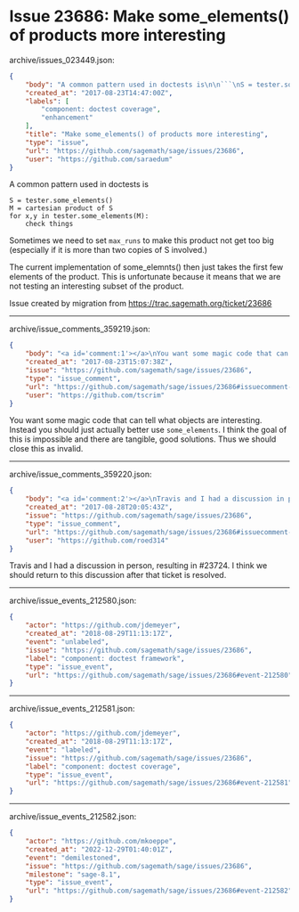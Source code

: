 # Issue 23686: Make some_elements() of products more interesting

archive/issues_023449.json:
```json
{
    "body": "A common pattern used in doctests is\n\n```\nS = tester.some_elements()\nM = cartesian product of S\nfor x,y in tester.some_elements(M):\n    check things\n```\nSometimes we need to set `max_runs` to make this product not get too big (especially if it is more than two copies of S involved.)\n\nThe current implementation of some_elemnts() then just takes the first few elements of the product. This is unfortunate because it means that we are not testing an interesting subset of the product.\n\nIssue created by migration from https://trac.sagemath.org/ticket/23686\n\n",
    "created_at": "2017-08-23T14:47:00Z",
    "labels": [
        "component: doctest coverage",
        "enhancement"
    ],
    "title": "Make some_elements() of products more interesting",
    "type": "issue",
    "url": "https://github.com/sagemath/sage/issues/23686",
    "user": "https://github.com/saraedum"
}
```
A common pattern used in doctests is

```
S = tester.some_elements()
M = cartesian product of S
for x,y in tester.some_elements(M):
    check things
```
Sometimes we need to set `max_runs` to make this product not get too big (especially if it is more than two copies of S involved.)

The current implementation of some_elemnts() then just takes the first few elements of the product. This is unfortunate because it means that we are not testing an interesting subset of the product.

Issue created by migration from https://trac.sagemath.org/ticket/23686





---

archive/issue_comments_359219.json:
```json
{
    "body": "<a id='comment:1'></a>\nYou want some magic code that can tell what objects are interesting. Instead you should just actually better use `some_elements`. I think the goal of this is impossible and there are tangible, good solutions. Thus we should close this as invalid.",
    "created_at": "2017-08-23T15:07:38Z",
    "issue": "https://github.com/sagemath/sage/issues/23686",
    "type": "issue_comment",
    "url": "https://github.com/sagemath/sage/issues/23686#issuecomment-359219",
    "user": "https://github.com/tscrim"
}
```

<a id='comment:1'></a>
You want some magic code that can tell what objects are interesting. Instead you should just actually better use `some_elements`. I think the goal of this is impossible and there are tangible, good solutions. Thus we should close this as invalid.



---

archive/issue_comments_359220.json:
```json
{
    "body": "<a id='comment:2'></a>\nTravis and I had a discussion in person, resulting in #23724.  I think we should return to this discussion after that ticket is resolved.",
    "created_at": "2017-08-28T20:05:43Z",
    "issue": "https://github.com/sagemath/sage/issues/23686",
    "type": "issue_comment",
    "url": "https://github.com/sagemath/sage/issues/23686#issuecomment-359220",
    "user": "https://github.com/roed314"
}
```

<a id='comment:2'></a>
Travis and I had a discussion in person, resulting in #23724.  I think we should return to this discussion after that ticket is resolved.



---

archive/issue_events_212580.json:
```json
{
    "actor": "https://github.com/jdemeyer",
    "created_at": "2018-08-29T11:13:17Z",
    "event": "unlabeled",
    "issue": "https://github.com/sagemath/sage/issues/23686",
    "label": "component: doctest framework",
    "type": "issue_event",
    "url": "https://github.com/sagemath/sage/issues/23686#event-212580"
}
```



---

archive/issue_events_212581.json:
```json
{
    "actor": "https://github.com/jdemeyer",
    "created_at": "2018-08-29T11:13:17Z",
    "event": "labeled",
    "issue": "https://github.com/sagemath/sage/issues/23686",
    "label": "component: doctest coverage",
    "type": "issue_event",
    "url": "https://github.com/sagemath/sage/issues/23686#event-212581"
}
```



---

archive/issue_events_212582.json:
```json
{
    "actor": "https://github.com/mkoeppe",
    "created_at": "2022-12-29T01:40:01Z",
    "event": "demilestoned",
    "issue": "https://github.com/sagemath/sage/issues/23686",
    "milestone": "sage-8.1",
    "type": "issue_event",
    "url": "https://github.com/sagemath/sage/issues/23686#event-212582"
}
```
